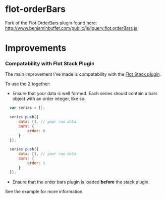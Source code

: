 flot-orderBars
==============

Fork of the Flot OrderBars plugin found here: http://www.benjaminbuffet.com/public/js/jquery.flot.orderBars.js

Improvements
============

### Compatability with Flot Stack Plugin

The main improvement I've made is compatability with
the [Flot Stack plugin](https://github.com/flot/flot/blob/master/jquery.flot.stack.js).

To use the 2 together:

* Ensure that your data is well formed. Each series should contain a bars object with an order integer, like so:

```javascript
  var series = [];
  
  series.push({
      data: [], // your raw data
      bars: {
          order: 0
      }
  });
  
  series.push({
      data: [], // your raw data
      bars: {
          order: 1
      }
  });
```

* Ensure that the order bars plugin is loaded __before__ the stack plugin.

See the example for more information.


